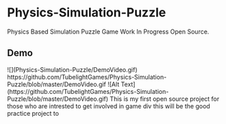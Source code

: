 # Physics-Simulation-Puzzle
Physics Based Simulation Puzzle Game Work In Progress Open Source.


<H2>Demo</H2>
![](Physics-Simulation-Puzzle/DemoVideo.gif)
https://github.com/TubelightGames/Physics-Simulation-Puzzle/blob/master/DemoVideo.gif
![Alt Text](https://github.com/TubelightGames/Physics-Simulation-Puzzle/blob/master/DemoVideo.gif)
This is my first open source project for those who are intrested to get involved in game div this will be the good practice project to 
